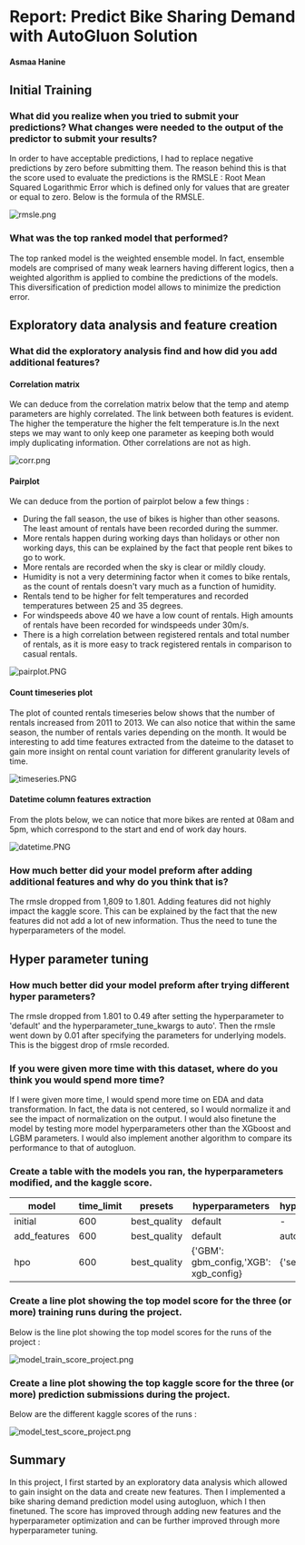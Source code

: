 # Report: Predict Bike Sharing Demand with AutoGluon Solution
#### Asmaa Hanine

## Initial Training
### What did you realize when you tried to submit your predictions? What changes were needed to the output of the predictor to submit your results?
In order to have acceptable predictions, I had to replace negative predictions by zero before submitting them. The reason behind this is that the score used to evaluate the predictions is the RMSLE : Root Mean Squared Logarithmic Error which is defined only for values that are greater or equal to zero. 
Below is the formula of the RMSLE.

![rmsle.png](img/rmsle.png)

### What was the top ranked model that performed?
The top ranked model is the weighted ensemble model. In fact, ensemble models are comprised of many weak learners having different logics, then a weighted algorithm is applied to combine the predictions of the models. This diversification of prediction model allows to minimize the prediction error.

## Exploratory data analysis and feature creation
### What did the exploratory analysis find and how did you add additional features?

#### Correlation matrix
We can deduce from the correlation matrix below that the temp and atemp parameters are highly correlated. The link between both features is evident. The higher the temperature the higher the felt temperature is.In the next steps we may want to only keep one parameter as keeping both would imply duplicating information. Other correlations are not as high.

![corr.png](img/corr.png)

#### Pairplot
We can deduce from the portion of pairplot below a few things :
- During the fall season, the use of bikes is higher than other seasons. The least amount of rentals have been recorded during the summer.
- More rentals happen during working days than holidays or other non working days, this can be explained by the fact that people rent bikes to go to work.
- More rentals are recorded when the sky is clear or mildly cloudy.
- Humidity is not a very determining factor when it comes to bike rentals, as the count of rentals doesn't vary much as a function of humidity.
- Rentals tend to be higher for felt temperatures and recorded temperatures between 25 and 35 degrees.
- For windspeeds above 40 we have a low count of rentals. High amounts of rentals have been recorded for windspeeds under 30m/s.
- There is a high correlation between registered rentals and total number of rentals, as it is more easy to track registered rentals in comparison to casual rentals.

![pairplot.PNG](img/pairplot.PNG)

#### Count timeseries plot 
The plot of counted rentals timeseries below shows that the number of rentals increased from 2011 to 2013. We can also notice that within the same season, the number of rentals varies depending on the month. It would be interesting to add time features extracted from the dateime to the dataset to gain more insight on rental count variation for different granularity levels of time.

![timeseries.PNG](img/timeseries.PNG)

#### Datetime column features extraction 
From the plots below, we can notice that more bikes are rented at 08am and 5pm, which correspond to the start and end of work day hours.

![datetime.PNG](img/datetime.PNG)


### How much better did your model preform after adding additional features and why do you think that is?
The rmsle dropped from 1,809 to 1.801. Adding features did not highly impact the kaggle score. This can be explained by the fact that the new features did not add a lot of new information. Thus the need to tune the hyperparameters of the model.


## Hyper parameter tuning
### How much better did your model preform after trying different hyper parameters?
The rmsle dropped from 1.801 to 0.49 after setting the hyperparameter to 'default' and the hyperparameter_tune_kwargs to auto'. 
Then the rmsle went down by 0.01 after specifying the parameters for underlying models. This is the biggest drop of rmsle recorded.

### If you were given more time with this dataset, where do you think you would spend more time?
If I were given more time, I would spend more time on EDA and data transformation. In fact, the data is not centered, so I would normalize it and see the impact of normalization on the output. I would also finetune the model by testing more model hyperparameters other than the XGboost and LGBM parameters. I would also implement another algorithm to compare its performance to that of autogluon.

### Create a table with the models you ran, the hyperparameters modified, and the kaggle score.
|model|time_limit|presets|hyperparameters|hyperparameter_tune_kwargs|score|
|--|--|--|--|--|--|
|initial|600|best_quality|default|-|1.81|
|add_features|600|best_quality|default|auto|0.49|
|hpo|600|best_quality|{'GBM': gbm_config,'XGB': xgb_config}	|{'searcher':'auto'}|0.48|


### Create a line plot showing the top model score for the three (or more) training runs during the project.

Below is the line plot showing the top model scores for the runs of the project :

![model_train_score_project.png](img/model_train_score_project.png)

### Create a line plot showing the top kaggle score for the three (or more) prediction submissions during the project.

Below are the different kaggle scores of the runs :

![model_test_score_project.png](img/model_test_score_project.png)

## Summary
In this project, I first started by an exploratory data analysis which allowed to gain insight on the data and create new features. Then I implemented a bike sharing demand prediction model using autogluon, which I then finetuned. The score has improved through adding new features and the hyperparameter optimization and can be further improved through more hyperparameter tuning.
